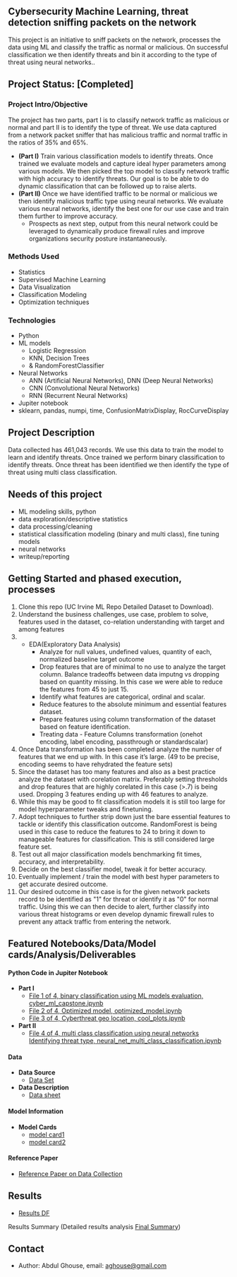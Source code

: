 ## Cybersecurity Machine Learning, threat detection sniffing packets on the network
This project is an initiative to sniff packets on the network, processes the data using ML and classify the traffic as normal or malicious. On successful classification we then identify threats and bin it according to the type of threat using neural networks..

## Project Status: [Completed]

### Project Intro/Objective
The project has two parts, part I is to classify network traffic as malicious or normal and part II is to identify the type of threat. We use data captured from a network packet sniffer that has malicious traffic and normal traffic in the ratios of 35% and 65%. 
* **(Part I)** Train various classification models to identify threats. Once trained we evaluate models and capture ideal hyper parameters among various models. We then picked the top model to classify network traffic with high accuracy to identify threats. Our goal is to be able to do dynamic classification that can be followed up to raise alerts.
* **(Part II)** Once we have identified traffic to be normal or malicious we then identify malicious traffic type using neural networks. We evaluate various neural networks, identify the best one for our use case and train them further to improve accuracy.
  - Prospects as next step, output from this neural network could be leveraged to dynamically produce firewall rules and improve organizations security posture instantaneously.


### Methods Used
* Statistics
* Supervised Machine Learning
* Data Visualization
* Classification Modeling
* Optimization techniques

### Technologies
* Python
* ML models 
    - Logistic Regression 
    - KNN, Decision Trees 
    - & RandomForestClassifier 
* Neural Networks
    - ANN (Artificial Neural Networks), DNN (Deep Neural Networks)
    - CNN (Convolutional Neural Networks)
    - RNN (Recurrent Neural Networks)
* Jupiter notebook
* sklearn, pandas, numpi, time, ConfusionMatrixDisplay, RocCurveDisplay

## Project Description
Data collected has 461,043 records. We use this data to train the model to learn and identify threats. Once trained we perform binary classification to identify threats. Once threat has been identified we then identify the type of threat using multi class classification.

## Needs of this project
- ML modeling skills, python
- data exploration/descriptive statistics
- data processing/cleaning
- statistical classification modeling (binary and multi class), fine tuning models
- neural networks
- writeup/reporting

## Getting Started and phased execution, processes
1.	Clone this repo (UC Irvine ML Repo Detailed Dataset to Download).
2.	Understand the business challenges, use case, problem to solve, features used in the dataset, co-relation understanding with target and among features 
3.	* EDA(Exploratory Data Analysis)
        - Analyze for null values, undefined values, quantity of each, normalized baseline target outcome
        - Drop features that are of minimal to no use to analyze the target column. Balance tradeoffs between data imputng vs dropping based on quantity missing. In this case we were able to reduce the features from 45 to just 15.
        - Identify what features are categorical, ordinal and scalar.
        - Reduce features to the absolute minimum and essential features dataset.
        - Prepare features using column transformation of the dataset based on feature identification.
        - Treating data - Feature Columns transformation (onehot encoding, label encoding, passthrough or standardscalar)
4.	Once Data transformation has been completed analyze the number of features that we end up with. In this case it’s large. (49 to be precise, encoding seems to have rehydrated the feature sets)
5.	Since the dataset has too many features and also as a best practice analyze the dataset with corelation matrix. Preferably setting thresholds and drop features that are highly corelated in this case (>.7) is being used. Dropping 3 features ending up with 46 features to analyze.
6.	While this may be good to fit classification models it is still too large for model hyperparameter tweaks and finetuning.
7.	Adopt techniques to further strip down just the bare essential features to tackle or identify this classification outcome. RandomForest is being used in this case to reduce the features to 24 to bring it down to manageable features for classification. This is still considered large feature set.
8.	Test out all major classification models benchmarking fit times, accuracy, and interpretability.
9.	Decide on the best classifier model, tweak it for better accuracy.
10.	Eventually implement / train the model with best hyper parameters to get accurate desired outcome.
11.	Our desired outcome in this case is for the given network packets record to be identified as "1" for threat or identify it as "0" for normal traffic. Using this we can then decide to alert, further classify into various threat histograms or even develop dynamic firewall rules to prevent any attack traffic from entering the network.


## Featured Notebooks/Data/Model cards/Analysis/Deliverables
#### Python Code in Jupiter Notebook
- **Part I**
  - [File 1 of 4, binary classification using ML models evaluation, cyber_ml_capstone.ipynb](https://github.com/aaghouse/Cybersecurity_ML/blob/main/cyber_ml_capstone.ipynb)
  - [File 2 of 4, Optimized model, optimized_model.ipynb](https://github.com/aaghouse/Cybersecurity_ML/blob/main/optimized_model.ipynb)
  - [File 3 of 4, Cyberthreat geo location, cool_plots.ipynb](https://github.com/aaghouse/Cybersecurity_ML/blob/main/cool_plots.ipynb)
- **Part II**
  - [File 4 of 4, multi class classification using neural networks Identifying threat type, neural_net_multi_class_classification.ipynb](https://github.com/aaghouse/Cybersecurity_ML/blob/main/neural_net_multi_class_classification.ipynb)<br>
#### Data
- **Data Source**
  - [Data Set](https://github.com/aaghouse/Cybersecurity_ML/tree/main/dataset)
- **Data Description**
  - [Data sheet](https://github.com/aaghouse/Cybersecurity_ML/blob/main/dataset/cyber_sec_network_datasheet.pdf)
#### Model Information
- **Model Cards**
  - [model card1]()
  - [model card2]()
#### Reference Paper
* [Reference Paper on Data Collection](https://github.com/aaghouse/Cybersecurity_ML/blob/main/dataset/Testbed%20%26%20attacks%20of%20TON_IoT%20datasets.pdf)

## Results
* [Results DF](https://github.com/aaghouse/Cybersecurity_ML/blob/main/images/results-table.png)

Results Summary (Detailed results analysis [Final Summary](https://github.com/??))
## Contact 
* Author: Abdul Ghouse, email: aghouse@gmail.com
